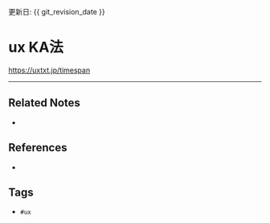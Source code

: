 更新日: {{ git_revision_date }}

# ux KA法
https://uxtxt.jp/timespan

---
## Related Notes
- 

## References
- 

## Tags
- `#ux` 